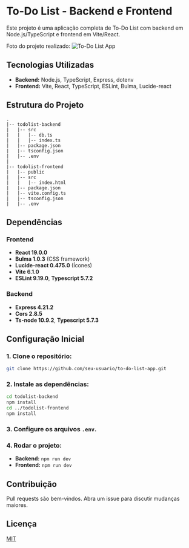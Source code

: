 # To-Do List - Backend e Frontend

Este projeto é uma aplicação completa de To-Do List com backend em Node.js/TypeScript e frontend em Vite/React.

Foto do projeto realizado:
![To-Do List App](./todolist-frontend/src/assets/project-photo.jpg)

## Tecnologias Utilizadas
- **Backend:** Node.js, TypeScript, Express, dotenv
- **Frontend:** Vite, React, TypeScript, ESLint, Bulma, Lucide-react

## Estrutura do Projeto
```
.
|-- todolist-backend
|   |-- src
|   |   |-- db.ts
|   |   |-- index.ts
|   |-- package.json
|   |-- tsconfig.json
|   |-- .env
|
|-- todolist-frontend
|   |-- public
|   |-- src
|   |   |-- index.html
|   |-- package.json
|   |-- vite.config.ts
|   |-- tsconfig.json
|   |-- .env
```

## Dependências

### Frontend
- **React 19.0.0**
- **Bulma 1.0.3** (CSS framework)
- **Lucide-react 0.475.0** (Ícones)
- **Vite 6.1.0**
- **ESLint 9.19.0**, **Typescript 5.7.2**

### Backend
- **Express 4.21.2**
- **Cors 2.8.5**
- **Ts-node 10.9.2**, **Typescript 5.7.3**

## Configuração Inicial

### 1. Clone o repositório:
```bash
git clone https://github.com/seu-usuario/to-do-list-app.git
```

### 2. Instale as dependências:
```bash
cd todolist-backend
npm install
cd ../todolist-frontend
npm install
```

### 3. Configure os arquivos `.env`.

### 4. Rodar o projeto:
- **Backend:** `npm run dev`
- **Frontend:** `npm run dev`

## Contribuição
Pull requests são bem-vindos. Abra um issue para discutir mudanças maiores.

## Licença
[MIT](https://choosealicense.com/licenses/mit/)

